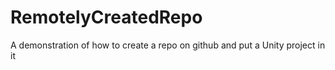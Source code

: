 # RemotelyCreatedRepo
A demonstration of how to create a repo on github and put a Unity project in it
